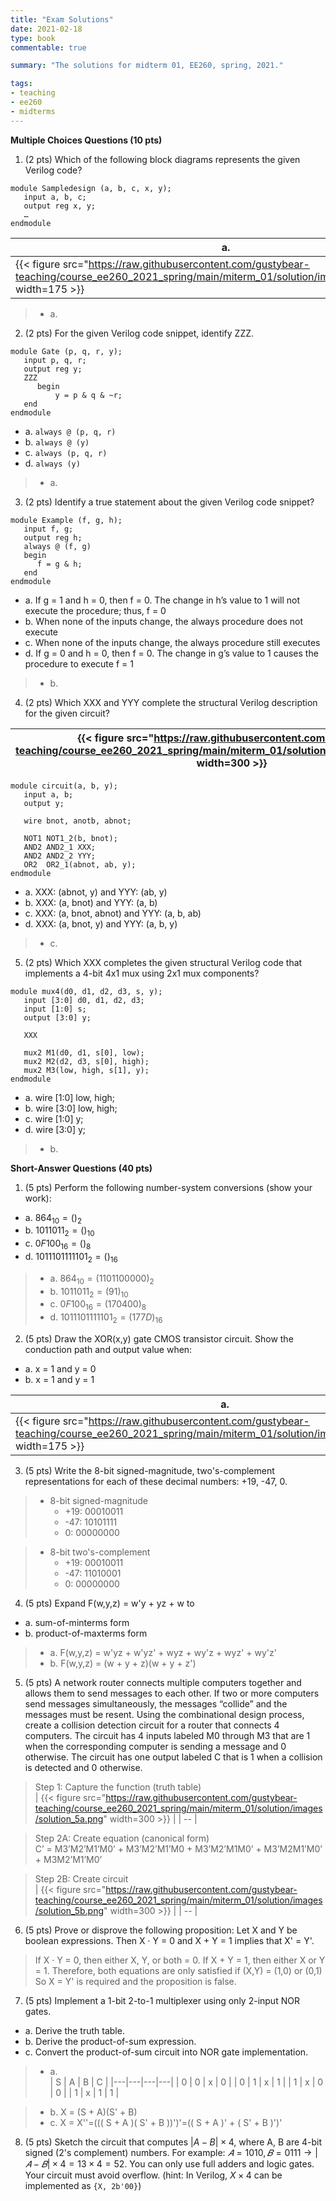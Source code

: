 ```yaml
---
title: "Exam Solutions"
date: 2021-02-18
type: book
commentable: true

summary: "The solutions for midterm 01, EE260, spring, 2021."

tags:
- teaching
- ee260
- midterms
---
```


**Multiple Choices Questions (10 pts)**

1) (2 pts) Which of the following block diagrams represents the given Verilog code?
```
module Sampledesign (a, b, c, x, y);
   input a, b, c;
   output reg x, y;
   …
endmodule
```
| a. | b. | c. | d. |
| --| --| --| --| 
| {{< figure src="https://raw.githubusercontent.com/gustybear-teaching/course_ee260_2021_spring/main/miterm_01/solution/images/problem_1a.png" width=175 >}} | {{< figure src="https://raw.githubusercontent.com/gustybear-teaching/course_ee260_2021_spring/main/miterm_01/solution/images/problem_1b.png" width=175 >}} | {{< figure src="https://raw.githubusercontent.com/gustybear-teaching/course_ee260_2021_spring/main/miterm_01/solution/images/problem_1c.png" width=175 >}} | {{< figure src="https://raw.githubusercontent.com/gustybear-teaching/course_ee260_2021_spring/main/miterm_01/solution/images/problem_1d.png" width=175 >}} |

> - a.

2) (2 pts) For the given Verilog code snippet, identify ZZZ.

```
module Gate (p, q, r, y);
   input p, q, r;
   output reg y;
   ZZZ
      begin
          y = p & q & ~r;
   end
endmodule
```
- a. `always @ (p, q, r)`
- b. `always @ (y)`
- c. `always (p, q, r)`
- d. `always (y)`

> - a.

3) (2 pts) Identify a true statement about the given Verilog code snippet?

```
module Example (f, g, h);
   input f, g;
   output reg h;
   always @ (f, g)
   begin
      f = g & h;
   end
endmodule
```

- a. If g = 1 and h = 0, then f = 0. The change in h’s value to 1 will not execute the procedure; thus, f = 0
- b. When none of the inputs change, the always procedure does not execute
- c. When none of the inputs change, the always procedure still executes
- d. If g = 0 and h = 0, then f = 0. The change in g’s value to 1 causes the procedure to execute f = 1

> - b.

4) (2 pts) Which XXX and YYY complete the structural Verilog description for the given circuit?

| {{< figure src="https://raw.githubusercontent.com/gustybear-teaching/course_ee260_2021_spring/main/miterm_01/solution/images/problem_4.png" width=300 >}} |
| -- |

```
module circuit(a, b, y);
   input a, b;
   output y;

   wire bnot, anotb, abnot;

   NOT1 NOT1_2(b, bnot);
   AND2 AND2_1 XXX;
   AND2 AND2_2 YYY;
   OR2  OR2_1(abnot, ab, y);
endmodule
```
- a. XXX: (abnot, y) and YYY: (ab, y)
- b. XXX: (a, bnot) and YYY: (a, b)
- c. XXX: (a, bnot, abnot) and YYY: (a, b, ab)
- d. XXX: (a, bnot, y) and YYY: (a, b, y)

> - c.

5) (2 pts) 
Which XXX completes the given structural Verilog code that implements a 4-bit 4x1 mux using 2x1 mux components?

```
module mux4(d0, d1, d2, d3, s, y); 
   input [3:0] d0, d1, d2, d3; 
   input [1:0] s; 
   output [3:0] y; 

   XXX

   mux2 M1(d0, d1, s[0], low); 
   mux2 M2(d2, d3, s[0], high); 
   mux2 M3(low, high, s[1], y); 
endmodule
```
- a. wire [1:0] low, high;
- b. wire [3:0] low, high;
- c. wire [1:0] y;
- d. wire [3:0] y;

> - b.

**Short-Answer Questions (40 pts)**

1) (5 pts) Perform the following number-system conversions (show your work):
  - a. $864_{10} = ()_{2}$
  - b. $1011011_{2} = ()_{10}$
  - c. $0F100_{16} = ()_{8}$
  - d. $1011101111101_{2} = ()_{16}$

> - a. $864_{10} = (1101100000)_{2}$
> - b. $1011011_{2} = (91)_{10}$
> - c. $0F100_{16} = (170400)_{8}$
> - d. $1011101111101_{2} = (177D)_{16}$

2) (5 pts) Draw the XOR(x,y) gate CMOS transistor circuit. Show the conduction path and output value when: 
  - a. x = 1 and y = 0
  - b. x = 1 and y = 1

| a. | b. |
| --| --|
| {{< figure src="https://raw.githubusercontent.com/gustybear-teaching/course_ee260_2021_spring/main/miterm_01/solution/images/solution_ab.png" width=175 >}} | {{< figure src="https://raw.githubusercontent.com/gustybear-teaching/course_ee260_2021_spring/main/miterm_01/solution/images/solution_ad.png" width=175 >}} |

3) (5 pts) Write the 8-bit signed-magnitude, two's-complement representations for each of these decimal numbers: +19, -47, 0.

> - 8-bit signed-magnitude
>   - +19: 00010011
>   - -47: 10101111
>   -   0: 00000000

> - 8-bit two's-complement
>   - +19: 00010011
>   - -47: 11010001
>   -   0: 00000000

4) (5 pts) Expand F(w,y,z) = w'y + yz + w to 
  - a. sum-of-minterms form
  - b. product-of-maxterms form

> - a. F(w,y,z) = w'yz + w'yz' + wyz + wy'z + wyz' + wy'z'
> - b. F(w,y,z) = (w + y + z)(w + y + z')

5) (5 pts) A network router connects multiple computers together and allows them to send messages to each other. If two or more computers send messages simultaneously, the messages “collide” and the messages must be resent. Using the combinational design process, create a collision detection circuit for a router that connects 4 computers. The circuit has 4 inputs labeled M0 through M3 that are 1 when the corresponding computer is sending a message and 0 otherwise. The circuit has one output labeled C that is 1 when a collision is detected and 0 otherwise.

> Step 1: Capture the function (truth table)  
> | {{< figure src="https://raw.githubusercontent.com/gustybear-teaching/course_ee260_2021_spring/main/miterm_01/solution/images/solution_5a.png" width=300 >}} |
> | -- |

> Step 2A: Create equation (canonical form)  
> C’ = M3’M2’M1’M0’ + M3’M2’M1’M0 + M3’M2’M1M0’ + M3’M2M1’M0’ + M3M2’M1’M0’  

> Step 2B: Create circuit  
> | {{< figure src="https://raw.githubusercontent.com/gustybear-teaching/course_ee260_2021_spring/main/miterm_01/solution/images/solution_5b.png" width=300 >}} |
> | -- |

6) (5 pts) Prove or disprove the following proposition: Let X and Y be boolean expressions. Then X · Y = 0 and X + Y = 1 implies that X' = Y'.

> If X · Y = 0, then either X, Y, or both = 0.
> If X + Y = 1, then either X or Y = 1.
> Therefore, both equations are only satisfied if (X,Y) = (1,0) or (0,1)
> So X = Y' is required and the proposition is false.

7) (5 pts) Implement a 1-bit 2-to-1 multiplexer using only 2-input NOR gates.
  - a. Derive the truth table.
  - b. Derive the product-of-sum expression.
  - c. Convert the product-of-sum circuit into NOR gate implementation.

> - a.  
> | S | A | B | C |
> |---|---|---|---|
> | 0 | 0 | x | 0 |
> | 0 | 1 | x | 1 |
> | 1 | x | 0 | 0 |
> | 1 | x | 1 | 1 |

> - b. X = (S + A)(S' + B)
> - c. X = X''=((( S + A )( S' + B ))')'=(( S + A )' + ( S' + B )')'  

8) (5 pts) Sketch the circuit that computes $|A - B| × 4$, where A, B are 4-bit signed (2's complement) numbers. For example: $𝐴 = 1010, 𝐵 = 0111 \rightarrow |𝐴 − 𝐵| \times 4 = 13 \times 4 = 52$. You can only use full adders and logic gates. Your circuit must avoid overflow. (hint: In Verilog, $X \times 4$ can be implemented as `{X, 2b'00}`)

